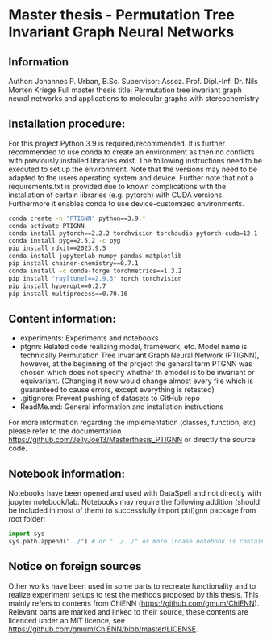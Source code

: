 # Master thesis - Permutation Tree Invariant Graph Neural Networks
## Information
Author: Johannes P. Urban, B.Sc.
Supervisor: Assoz. Prof. Dipl.-Inf. Dr. Nils Morten Kriege
Full master thesis title: Permutation tree invariant graph neural networks and applications to molecular graphs with stereochemistry

## Installation procedure:
For this project Python 3.9 is required/recommended. It is further recommended to use conda to create an environment 
as then no conflicts with previously installed libraries exist. The following instructions need to be executed to 
set up the environment. Note that the versions may need to be adapted to the users operating system and device.
Further note that not a requirements.txt is provided due to known complications with the installation of certain
libraries (e.g. pytorch) with CUDA versions. Furthermore it enables conda to use device-customized environments.
```bash
conda create -n "PTIGNN" python==3.9.*
conda activate PTIGNN
conda install pytorch==2.2.2 torchvision torchaudio pytorch-cuda=12.1 -c pytorch -c nvidia
conda install pyg==2.5.2 -c pyg
pip install rdkit==2023.9.5
conda install jupyterlab numpy pandas matplotlib
pip install chainer-chemistry==0.7.1
conda install -c conda-forge torchmetrics==1.3.2
pip install "ray[tune]==2.9.3" torch torchvision
pip install hyperopt==0.2.7
pip install multiprocess==0.70.16
```

## Content information:

- experiments: Experiments and notebooks
- ptgnn: Related code realizing model, framework, etc. Model name is technically Permutation Tree Invariant Graph Neural Network (PTIGNN),
however, at the beginning of the project the general term PTGNN was chosen which does not specify whether th emodel is to be invariant or
equivariant. (Changing it now would change almost every file which is guaranteed to cause errors, except everything is retested)
- .gitignore: Prevent pushing of datasets to GitHub repo
- ReadMe.md: General information and installation instructions

For more information regarding the implementation (classes, function, etc) please refer to the documentation https://github.com/JellyJoe13/Masterthesis_PTIGNN or directly the source code.

## Notebook information:

Notebooks have been opened and used with DataSpell and not directly with jupyter notebook/lab. Notebooks may require the following addition (should be included in most of them) to successfully import pt(i)gnn package from root folder:

```python
import sys
sys.path.append("../") # or "../../" or more incase notebook is contained in a deeper subfolder structure 
```

## Notice on foreign sources

Other works have been used in some parts to recreate functionality and to realize experiment setups to test the methods
proposed by this thesis. This mainly refers to contents from ChiENN (https://github.com/gmum/ChiENN). Relevant parts are marked and linked to their 
source, these contents are licenced under an MIT licence, see https://github.com/gmum/ChiENN/blob/master/LICENSE.